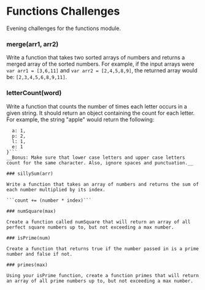 # Functions Challenges

Evening challenges for the functions module.

### merge(arr1, arr2)

Write a function that takes two sorted arrays of numbers and returns a merged array of the sorted numbers. For example, if the input arrays were ```var arr1 = [3,6,11]``` and ```var arr2 = [2,4,5,8,9]```, the returned array would be: ```[2,3,4,5,6,8,9,11]```.

### letterCount(word)

Write a function that counts the number of times each letter occurs in a given string. It should return an object containing the count for each letter. For example, the string "apple" would return the following:

```{
  a: 1,
  p: 2,
  l: 1,
  e: 1
}```
__Bonus: Make sure that lower case letters and upper case letters count for the same character. Also, ignore spaces and punctuation.__

### sillySum(arr)

Write a function that takes an array of numbers and returns the sum of each number multiplied by its index.

```count += (number * index)```

### numSquare(max)

Create a function called numSquare that will return an array of all perfect square numbers up to, but not exceeding a max number.

### isPrime(num)

Create a function that returns true if the number passed in is a prime number and false if not.

### primes(max)

Using your isPrime function, create a function primes that will return an array of all prime numbers up to, but not exceeding a max number.
